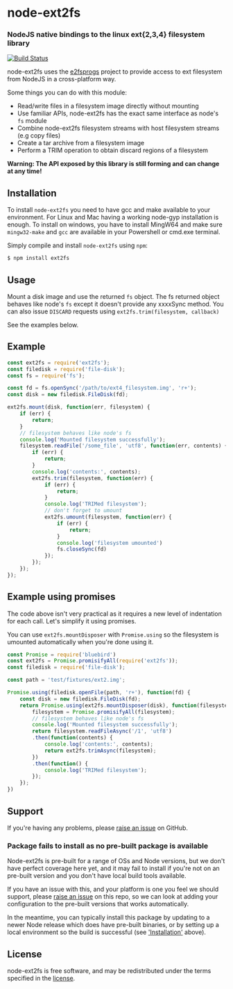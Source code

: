 node-ext2fs
=========
### NodeJS native bindings to the linux ext{2,3,4} filesystem library
[![Build Status](https://travis-ci.org/resin-io/node-ext2fs.svg?branch=master)](https://travis-ci.org/resin-io/node-ext2fs)

node-ext2fs uses the [e2fsprogs](https://github.com/tytso/e2fsprogs) project to
provide access to ext filesystem from NodeJS in a cross-platform way.

Some things you can do with this module:

* Read/write files in a filesystem image directly without mounting
* Use familiar APIs, node-ext2fs has the exact same interface as node's `fs` module
* Combine node-ext2fs filesystem streams with host filesystem streams (e.g copy files)
* Create a tar archive from a filesystem image
* Perform a TRIM operation to obtain discard regions of a filesystem

**Warning: The API exposed by this library is still forming and can change at
any time!**

Installation
------------

To install `node-ext2fs` you need to have gcc and make available to your
environment. For Linux and Mac having a working node-gyp installation is
enough. To install on windows, you have to install MingW64 and make sure
`mingw32-make` and `gcc` are available in your Powershell or cmd.exe terminal.

Simply compile and install `node-ext2fs` using `npm`:

``` bash
$ npm install ext2fs
```

Usage
-----

Mount a disk image and use the returned `fs` object.
The fs returned object behaves like node's `fs` except it doesn't provide any
xxxxSync method.
You can also issue `DISCARD` requests using `ext2fs.trim(filesystem, callback)`

See the examples below.

Example
-------

```javascript
const ext2fs = require('ext2fs');
const filedisk = require('file-disk');
const fs = require('fs');

const fd = fs.openSync('/path/to/ext4_filesystem.img', 'r+');
const disk = new filedisk.FileDisk(fd);

ext2fs.mount(disk, function(err, filesystem) {
	if (err) {
		return;
	}
	// filesystem behaves like node's fs
	console.log('Mounted filesystem successfully');
	filesystem.readFile('/some_file', 'utf8', function(err, contents) {
		if (err) {
			return;
		}
		console.log('contents:', contents);
		ext2fs.trim(filesystem, function(err) {
			if (err) {
				return;
			}
			console.log('TRIMed filesystem');
			// don't forget to umount
			ext2fs.umount(filesystem, function(err) {
				if (err) {
					return;
				}
				console.log('filesystem umounted')
				fs.closeSync(fd)
			});
		});
	});
});

```

Example using promises
----------------------

The code above isn't very practical as it requires a new level of indentation
for each call. Let's simplify it using promises.

You can use `ext2fs.mountDisposer` with `Promise.using` so the filesystem is
umounted automatically when you're done using it.

```javascript
const Promise = require('bluebird')
const ext2fs = Promise.promisifyAll(require('ext2fs'));
const filedisk = require('file-disk');

const path = 'test/fixtures/ext2.img';

Promise.using(filedisk.openFile(path, 'r+'), function(fd) {
	const disk = new filedisk.FileDisk(fd);
	return Promise.using(ext2fs.mountDisposer(disk), function(filesystem) {
		filesystem = Promise.promisifyAll(filesystem);
		// filesystem behaves like node's fs
		console.log('Mounted filesystem successfully');
		return filesystem.readFileAsync('/1', 'utf8')
		.then(function(contents) {
			console.log('contents:', contents);
			return ext2fs.trimAsync(filesystem);
		})
		.then(function() {
			console.log('TRIMed filesystem');
		});
	});
})

```

Support
-------

If you're having any problems, please [raise an issue][github-issue] on GitHub.

### Package fails to install as no pre-built package is available

Node-ext2fs is pre-built for a range of OSs and Node versions, but we don't have perfect coverage
here yet, and it may fail to install if you're not on an pre-built version and you don't have local
build tools available.

If you have an issue with this, and your platform is one you feel we should support, please
[raise an issue][github-issue] on this repo, so we can look at adding your configuration to the
pre-built versions that works automatically.

In the meantime, you can typically install this package by updating to a newer Node release which
does have pre-built binaries, or by setting up a local environment so the build is successful (see
['Installation'](#installation) above).

License
-------

node-ext2fs is free software, and may be redistributed under the terms specified
in the [license].

[github-issue]: https://github.com/resin-io/node-ext2fs/issues/new
[license]: https://github.com/resin-io/node-ext2fs/blob/master/LICENSE

